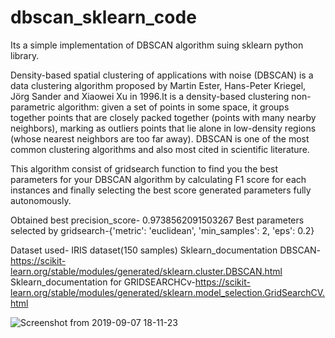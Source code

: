 # dbscan_sklearn_code
Its a simple implementation of DBSCAN algorithm suing sklearn python library.

Density-based spatial clustering of applications with noise (DBSCAN) is a data clustering algorithm proposed by Martin Ester, Hans-Peter Kriegel, Jörg Sander and Xiaowei Xu in 1996.It is a density-based clustering non-parametric algorithm: given a set of points in some space, it groups together points that are closely packed together (points with many nearby neighbors), marking as outliers points that lie alone in low-density regions (whose nearest neighbors are too far away). DBSCAN is one of the most common clustering algorithms and also most cited in scientific literature. 



This algorithm consist of gridsearch function to find you the best parameters for your DBSCAN algorithm by calculating F1 score for each instances and finally selecting the best score generated parameters fully autonomously.

Obtained best precision_score- 0.9738562091503267
Best parameters selected by gridsearch-{'metric': 'euclidean', 'min_samples': 2, 'eps': 0.2}

Dataset used- IRIS dataset(150 samples)
Sklearn_documentation DBSCAN-https://scikit-learn.org/stable/modules/generated/sklearn.cluster.DBSCAN.html
Sklearn_documentation for GRIDSEARCHCv-https://scikit-learn.org/stable/modules/generated/sklearn.model_selection.GridSearchCV.html


![Screenshot from 2019-09-07 18-11-23](https://user-images.githubusercontent.com/24733068/64472022-b945b480-d19b-11e9-9c25-4905ffabd622.png)
